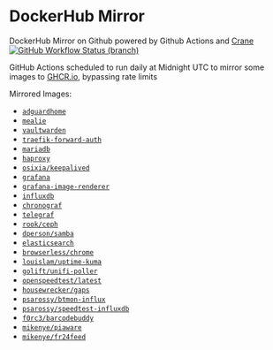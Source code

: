 # DockerHub Mirror
DockerHub Mirror on Github powered by Github Actions and [Crane](https://github.com/google/go-containerregistry/tree/main/cmd/crane)  
[![GitHub Workflow Status (branch)][github-actions-badge]][github-actions-link] 

GitHub Actions scheduled to run daily at Midnight UTC to mirror some images to [GHCR.io](https://ghcr.io), bypassing rate limits

Mirrored Images:
* [`adguardhome`](https://ghcr.io/psarossy/adguard%2Fadguardhome)
* [`mealie`](https://ghcr.io/psarossy/hkotel%2Fmealie)
* [`vaultwarden`](https://ghcr.io/psarossy/vaultwarden%2Fserver)
* [`traefik-forward-auth`](https://ghcr.io/psarossy/thomseddon%2Ftraefik-forward-auth)
* [`mariadb`](https://ghcr.io/psarossy/mariadb)
* [`haproxy`](https://ghcr.io/psarossy/haproxy)
* [`osixia/keepalived`](https://ghcr.io/psarossy/osixia%2Fkeepalived)
* [`grafana`](https://ghcr.io/psarossy/grafana%2Fgrafana)
* [`grafana-image-renderer`](https://ghcr.io/psarossy/grafana%2Fgrafana-image-renderer)
* [`influxdb`](https://ghcr.io/psarossy/influxdb)
* [`chronograf`](https://ghcr.io/psarossy/chronograf)
* [`telegraf`](https://ghcr.io/psarossy/telegraf)
* [`rook/ceph`](https://ghcr.io/psarossy/rook%2Fceph)
* [`dperson/samba`](https://ghcr.io/psarossy/dperson%2Fsamba)
* [`elasticsearch`](https://ghcr.io/psarossy/elasticsearch)
* [`browserless/chrome`](https://ghcr.io/psarossy/browserless/chrome)
* [`louislam/uptime-kuma`](https://ghcr.io/psarossy/louislam/uptime-kuma)
* [`golift/unifi-poller`](https://ghcr.io/psarossy/golift/unifi-poller)
* [`openspeedtest/latest`](https://ghcr.io/psarossy/openspeedtest/latest)
* [`housewrecker/gaps`](https://ghcr.io/psarossy/housewrecker/gaps)
* [`psarossy/btmon-influx`](https://ghcr.io/psarossy/psarossy/btmon-influx)
* [`psarossy/speedtest-influxdb`](https://ghcr.io/psarossy/psarossy/speedtest-influxdb)
* [`f0rc3/barcodebuddy`](https://ghcr.io/psarossy/f0rc3/barcodebuddy)
* [`mikenye/piaware`](https://ghcr.io/psarossy/mikenye/piaware)
* [`mikenye/fr24feed`](https://ghcr.io/psarossy/mikenye/fr24feed)

[github-actions-badge]: https://img.shields.io/github/actions/workflow/status/psarossy/dockerhub-mirror/mirror.yml?branch=master "Github Workflow Status (master)"
[github-actions-link]: https://github.com/psarossy/dockerhub-mirror/actions?query=workflow%3AMirror%20Dockerhub
